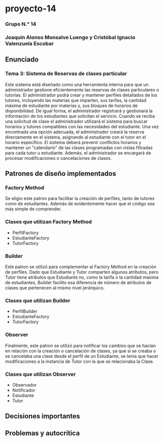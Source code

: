 # proyecto-14
### Grupo N.° 14
### Joaquín Alonso Monsalve Luengo y Cristóbal Ignacio Valenzuela Escobar

## Enunciado

### Tema 3: Sistema de Reservas de clases particular
Este sistema está diseñado como una herramienta interna 
para que un administrador gestione eficientemente las 
reservas de clases particulares o tutorías. El administrador 
podrá crear y mantener perfiles detallados de los tutores, 
incluyendo las materias que imparten, sus tarifas, la 
cantidad máxima de estudiante por materias y, sus bloques de 
horarios de disponibilidad. De igual forma, el administrador 
registrará y gestionará la información de los estudiantes 
que solicitan el servicio. Cuando se reciba una solicitud de 
clase el administrador utilizará el sistema para buscar 
horarios y tutores compatibles con las necesidades del 
estudiante. Una vez encontrada una opción adecuada, el 
administrador creará la reserva directamente en el sistema, 
asignando al estudiante con el tutor en el horario específico. El sistema deberá prevenir conflictos horarios y mantener un "calendario" de las clases programadas con vistas filtradas para cada tutor u estudiante.  Además, el administrador se encargará de procesar modificaciones o cancelaciones de clases.

## Patrones de diseño implementados

### Factory Method
Se eligio este patron para facilitar la creación de perfiles, 
tanto de tutores como de estudiantes. Además de evidentemente 
hacer que el código sea más simple de comprender.

### Clases que utilizan Factory Method
- PerfilFactory
- EstudianteFactory
- TutorFactory

### Builder
Este patron se utilizó para complementar al Factory Method en
la creación de perfiles. Dado que Estudiante y Tutor comparten
algunos atributos, pero Tutor tiene atributos que Estudiante
no, como la tarifa o la cantidad maxima de estudiantes, Builder 
facilito esa diferencia de número de atributos de clases que 
pertenecen al mismo nivel jerárquico.

### Clases que utilizan Builder
- PerfilBuilder
- EstudianteFactory
- TutorFactory

### Observer
Finalmente, este patron se utilizó para notificar los cambios
que se hacían en relación con la creación o cancelación de 
clases, ya que si se creaba o se cancelaba una clase desde el
perfil de un Estudiante, se tenía que hacer modificaciones 
a la instancia de Tutor con la que se relacionaba la Clase.

### Clases que utilizan Observer
- Observador
- Notificador
- Estudiante
- Tutor

## Decisiones importantes

## Problemas y autocrítica